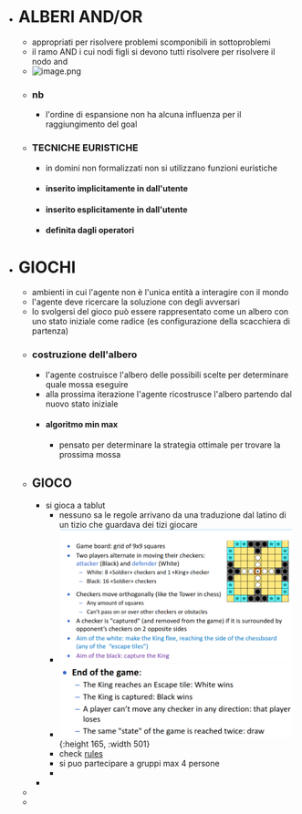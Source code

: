 - # ALBERI AND/OR
	- appropriati per risolvere problemi scomponibili in sottoproblemi
	- il ramo AND i cui nodi figli si devono tutti risolvere per risolvere il nodo and
	- ![image.png](../assets/image_1679052660459_0.png)
	- ### nb
		- l'ordine di espansione non ha alcuna influenza per il raggiungimento del goal
	- ### TECNICHE EURISTICHE
		- in domini non formalizzati non si utilizzano funzioni euristiche
		- #### inserito implicitamente in dall'utente
		- #### inserito esplicitamente in dall'utente
		- #### definita dagli operatori
- # GIOCHI
	- ambienti in cui l'agente non è l'unica entità a interagire con il mondo
	- l'agente deve ricercare la soluzione con degli avversari
	- lo svolgersi del gioco può essere rappresentato come un albero con uno stato iniziale come radice (es configurazione della scacchiera di partenza)
	- ### costruzione dell'albero
		- l'agente costruisce l'albero delle possibili scelte per determinare quale mossa eseguire
		- alla prossima iterazione l'agente ricostrusce l'albero partendo dal nuovo stato iniziale
		- #### algoritmo min max
			- pensato per determinare la strategia ottimale per trovare la prossima mossa
	- ## GIOCO
		- si gioca a tablut
			- nessuno sa le regole arrivano da una traduzione dal latino di un tizio che guardava  dei tizi giocare
			- ![image.png](../assets/image_1679055013624_0.png)
			- ![image.png](../assets/image_1679055139645_0.png){:height 165, :width 501}
			- check [rules](https://virtuale.unibo.it/pluginfile.php/1589188/mod_resource/content/0/PresentazioneChallenge2223.pdf)
			- si puo partecipare a gruppi max 4 persone
			-
		-
	-
	-